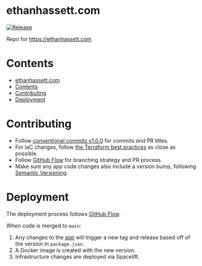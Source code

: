# ethanhassett.com

[![Release](https://github.com/ehassett/ethanhassett-com/actions/workflows/release.yml/badge.svg)](https://github.com/ehassett/ethanhassett-com/actions/workflows/release.yml)

Repo for https://ethanhassett.com

# Contents

- [ethanhassett.com](#ethanhassettcom)
- [Contents](#contents)
- [Contributing](#contributing)
- [Deployment](#deployment)

# Contributing

- Follow [conventional commits v1.0.0](https://www.conventionalcommits.org/en/v1.0.0/) for commits _and_ PR titles.
- For IaC changes, follow [the Terraform best practices](https://www.terraform-best-practices.com) as close as possible.
- Follow [GitHub Flow](https://githubflow.github.io) for branching strategy and PR process.
- Make sure any app code changes also include a version bump, following [Semantic Versioning](https://semver.org).

# Deployment

The deployment process follows [GitHub Flow](https://githubflow.github.io).

When code is merged to `main`:

1. Any changes to the [app](./app/) will trigger a new tag and release based off of the version in `package.json`.
2. A Docker image is created with the new version.
3. Infrastructure changes are deployed via Spacelift.
